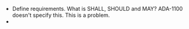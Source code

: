 - Define requirements. What is SHALL, SHOULD and MAY? ADA-1100 doesn't specify this. This is a problem.
- 